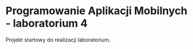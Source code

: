 Programowanie Aplikacji Mobilnych - laboratorium 4
==================================================

Projekt startowy do realizacji laboratorium.
